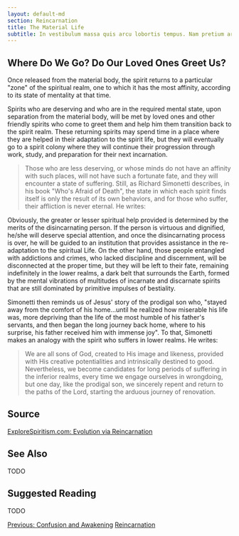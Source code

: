 ```yaml
---
layout: default-md
section: Reincarnation
title: The Material Life
subtitle: In vestibulum massa quis arcu lobortis tempus. Nam pretium arcu in odio vulputate luctus.
---
```


## Where Do We Go?  Do Our Loved Ones Greet Us?  

Once released from the material body, the spirit returns to a particular "zone" of the spiritual realm, one to which it has the most affinity, according to its state of mentality at that time.

Spirits who are deserving and who are in the required mental state, upon separation from the material body, will be met by loved ones and other friendly spirits who come to greet them and help him them transition back to the spirit realm.  These returning spirits may spend time in a place where they are helped in their adaptation to the spirit life, but they will eventually go to a spirit colony where they will continue their progression through work, study, and preparation for their next incarnation.  
	     	
> Those who are less deserving, or whose minds do not have an affinity with such places, will not have such a fortunate fate, and they will encounter a state of suffering.  Still, as Richard Simonetti describes, in his book "Who's Afraid of Death", the state in which each spirit finds itself is only the result of its own behaviors, and for those who suffer, their affliction is never eternal.  He writes:

Obviously, the greater or lesser spiritual help provided is determined by the merits of the disincarnating person.  If the person is virtuous and dignified, he/she will deserve special attention, and once the disincarnating process is over, he will be guided to an institution that provides assistance in the re-adaptation to the spiritual Life.  On the other hand, those people entangled with addictions and crimes, who lacked discipline and discernment, will be disconnected at the proper time, but they will be left to their fate, remaining indefinitely in the lower realms, a dark belt that surrounds the Earth, formed by the mental vibrations of multitudes of incarnate and discarnate spirits that are still dominated by primitive impulses of bestiality.   

Simonetti then reminds us of Jesus' story of the prodigal son who, "stayed away from the comfort of his home...until he realized how miserable his life was, more depriving than the life of the most humble of his father's servants, and then began the long journey back home, where to his surprise, his father received him with immense joy".  To that, Simonetti makes an analogy with the spirit who suffers in lower realms.  He writes:

> We are all sons of God, created to His image and likeness, provided with His creative potentialities and intrinsically destined to good.  Nevertheless, we become candidates for long periods of suffering in the inferior realms, every time we engage ourselves in wrongdoing, but one day, like the prodigal son, we sincerely repent and return to the paths of the Lord, starting the arduous journey of renovation. 


## Source
[ExploreSpiritism.com: Evolution via Reincarnation](http://file://www.explorespiritism.com/Philosophy_Reincarnation_Planningandbirth_Intro.htm)



## See Also
TODO


## Suggested Reading
TODO




<a href="awakening" class="button">Previous: Confusion and Awakening</a>
<a href="./" class="button special">Reincarnation</a>
